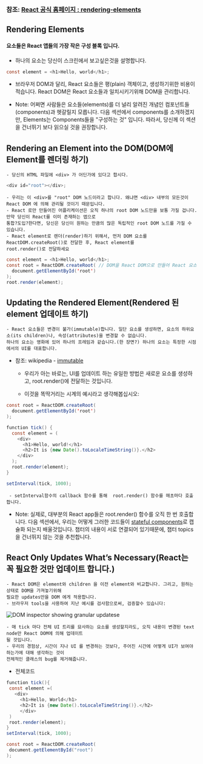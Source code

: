 ### 참조: [React 공식 홈페이지 : rendering-elements](https://reactjs.org/docs/rendering-elements.html)

## Rendering Elements


#### 요소들은 React 앱들의 가장 작은 구성 블록 입니다.
- 하나의 요소는 당신이 스크린에서 보고싶은것을 설명합니다.
~~~Java Script
const element = <h1>Hello, world</h1>;
~~~

- 브라우저 DOM과 달리, React 요소들은 평(plain) 객체이고, 생성하기위한 비용이 적습니다. React DOM은 React 요소들과 일치시키기위해
DOM을 관리합니다.

- Note: 어쩌면 사람들은 요소들(elements)를 더 널리 알려진 개념인 컴포넌트들(components)과 헷갈릴지 모릅니다.
다음 섹션에서 components를 소개하겠지만, Elements는 Components들을 "구성하는 것" 입니다. 따라서, 당신께 이 섹션을 건너뛰기 보다
읽으실 것을 권장합니다.


## Rendering an Element into the DOM(DOM에 Element를 렌더링 하기)
    - 당신의 HTML 파일에 <div> 가 어딘가에 있다고 합시다.
~~~Java Script
<div id="root"></div>;
~~~  
    - 우리는 이 <div>를 "root" DOM 노드이라고 합니다. 왜냐면 <div> 내부의 모든것이 React DOM 에 의해 관리될 것이기 때문입니다.
    - React 로만 만들어진 어플리케이션은 오직 하나의 root DOM 노드만을 보통 가질 겁니다. 만약 당신이 React를 이미 존재하는 앱으로
    통합?도입?한다면, 당신은 당신이 원하는 만큼의 많은 독립적인 root DOM 노드를 가질 수 있습니다.
    - React element로 렌더(render)하기 위해서, 먼저 DOM 요소를 ReactDOM.createRoot()로 전달한 후, React element를
    root.render()로 전달하세요

~~~Java Script
const element = <h1>Hello, world</h1>;
const root = ReactDOM.createRoot( // DOM을 React DOM으로 만들어 React 요소를 DOM에 삽입 할 수 있도록 하는 과정인 듯??
  document.getElementById('root')
);
root.render(element);
~~~   

## Updating the Rendered Element(Rendered 된 element 업데이트 하기)
    - React 요소들은 변경이 불가(immutable)합니다. 일단 요소를 생성하면, 요소의 하위요소(its children)나, 속성(attributes)을 변경할 수 없습니다. 
    하나의 요소는 영화에 있어 하나의 프레임과 같습니다.(한 장면?) 하나의 요소는 특정한 시점에서의 UI를 대표합니다.
 
 - 참조: wikipedia - [immutable](https://en.wikipedia.org/wiki/Immutable_object)
    
    - 우리가 아는 바로는, UI를 업데이트 하는 유일한 방법은 새로운 요소를 생성하고, root.render()에 전달하는 것입니다.
    
    - 이것을 똑딱거리는 시계의 예시라고 생각해봅십시오:

~~~Java Script
const root = ReactDOM.createRoot(
  document.getElementById('root')
);

function tick() {
  const element = (
    <div>
      <h1>Hello, world!</h1>
      <h2>It is {new Date().toLocaleTimeString()}.</h2>
    </div>
  );
  root.render(element);
}

setInterval(tick, 1000);
~~~
     - setInterval함수의 callback 함수를 통해  root.render() 함수를 매초마다 호출합니다. 
     
   - Note: 실제로, 대부분의 React app들은 root.render() 함수를 오직 한 번 호출합니다.
     다음 섹션에서, 우리는 어떻게 그러한 코드들이 [stateful components](https://reactjs.org/docs/state-and-lifecycle.html)로 캡슐화 되는지 배울것입니다.
     챕터의 내용이 서로 연결되어 있기때문에, 챕터 topics을 건너뛰지 않는 것을 추천합니다.
     

## React Only Updates What’s Necessary(React는 꼭 필요한 것만 업데이트 합니다.)
    - React DOM은 element와 children 을 이전 element와 비교합니다. 그리고, 원하는 상태로 DOM을 가져놓기위해 
    필요한 updates만을 DOM 에게 적용합니다.
    - 브라우저 tools을 사용하여 지난 예시를 검사함으로써, 검증할수 있습니다:
      
   ![DOM inspector showing granular updatese](https://reactjs.org/c158617ed7cc0eac8f58330e49e48224/granular-dom-updates.gif)
    
    - 매 tick 마다 전체 UI 트리를 묘사하는 요소를 생성할지라도, 오직 내용이 변경된 text node만 React DOM에 의해 업데이트
    될 것입니다.
    - 우리의 경험상, 시간이 지나 UI 를 변경하는 것보다, 주어진 시간에 어떻게 UI가 보여야 하는가에 대해 생각하는 것이
    전체적인 클래스의 bug를 제거해줍니다.
    
    
 - 전체코드
 ~~~Java Script
 function tick(){
  const element =(
    <div>
      <h1>Hello, World</h1>
      <h2>It is {new Date().toLocaleTimeString()}.</h2>
      </div>
  )
  root.render(element);
}
setInterval(tick, 1000);

const root = ReactDOM.createRoot(
  document.getElementById("root")
);
~~~

